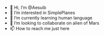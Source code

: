- 👋 Hi, I’m @Aesuib
- 👀 I’m interested in SimplePlanes
- 🌱 I’m currently learning human language
- 💞️ I’m looking to collaborate on alien of Mars
- 📫 How to reach me just here

<!---
Aesuib/Aesuib is a ✨ special ✨ repository because its `README.md` (this file) appears on your GitHub profile.
You can click the Preview link to take a look at your changes.
--->
